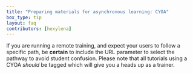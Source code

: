 ```yaml
---
title: "Preparing materials for asynchronous learning: CYOA"
box_type: tip
layout: faq
contributors: [hexylena]
---
```


If you are running a remote training, and expect your users to follow a specific path, be **certain** to include the URL parameter to select the pathway to avoid student confusion. Please note that all tutorials using a CYOA *should* be tagged which will give you a heads up as a trainer.
